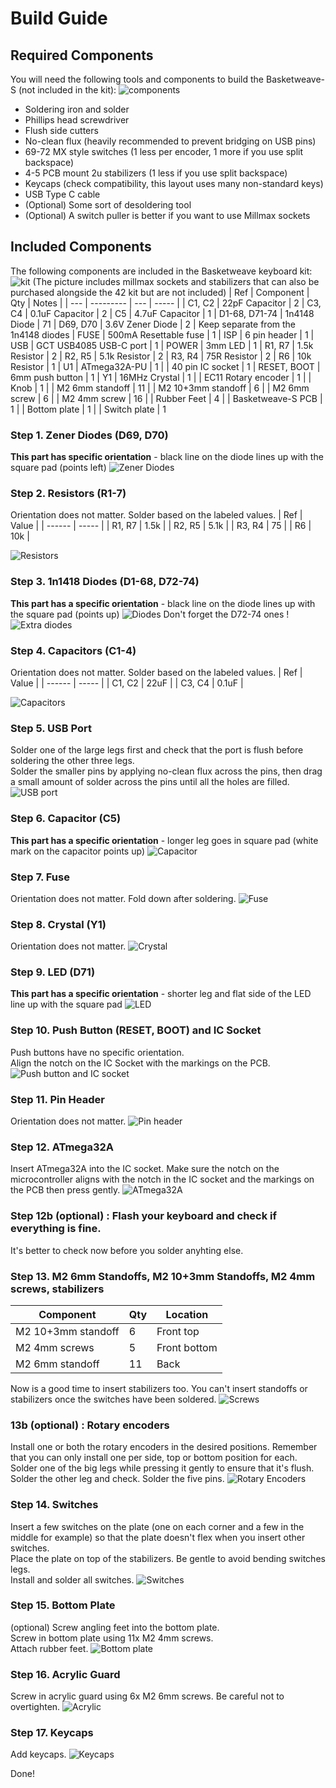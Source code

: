# Build Guide

## Required Components
You will need the following tools and components to build the Basketweave-S (not included in the kit):
![components](https://imgur.com/C8kzkQa.png)
- Soldering iron and solder
- Phillips head screwdriver
- Flush side cutters
- No-clean flux (heavily recommended to prevent bridging on USB pins)
- 69-72 MX style switches (1 less per encoder, 1 more if you use split backspace)
- 4-5 PCB mount 2u stabilizers (1 less if you use split backspace)
- Keycaps (check compatibility, this layout uses many non-standard keys)
- USB Type C cable
- (Optional) Some sort of desoldering tool
- (Optional) A switch puller is better if you want to use Millmax sockets


## Included Components
The following components are included in the Basketweave keyboard kit:
![kit](https://imgur.com/4uvzEY2.png)
(The picture includes millmax sockets and stabilizers that can also be purchased alongside the 42 kit but are not included)
| Ref     | Component              | Qty | Notes |
| ---     | ---------              | --- | ----- |
| C1, C2  | 22pF Capacitor         | 2
| C3, C4  | 0.1uF Capacitor        | 2
| C5      | 4.7uF Capacitor        | 1
| D1-68, D71-74   | 1n4148 Diode   | 71
| D69, D70 | 3.6V Zener Diode      | 2  | Keep separate from the 1n4148 diodes
| FUSE    | 500mA Resettable fuse  | 1
| ISP     | 6 pin header           | 1
| USB     | GCT USB4085 USB-C port | 1
| POWER   | 3mm LED                | 1
| R1, R7  | 1.5k Resistor          | 2
| R2, R5  | 5.1k Resistor          | 2
| R3, R4  | 75R Resistor           | 2
| R6      | 10k Resistor           | 1
| U1      | ATmega32A-PU           | 1
|         | 40 pin IC socket       | 1
| RESET, BOOT | 6mm push button    | 1
| Y1      | 16MHz Crystal          | 1
|         | EC11 Rotary encoder    | 1
|         | Knob                   | 1
|         | M2 6mm standoff        | 11
|         | M2 10+3mm standoff     | 6
|         | M2 6mm screw           | 6
|         | M2 4mm screw           | 16
|         | Rubber Feet            | 4
|         | Basketweave-S PCB      | 1
|         | Bottom plate           | 1
|         | Switch plate           | 1

### Step 1. Zener Diodes (D69, D70)
**This part has specific orientation** - black line on the diode lines up with the square pad (points left)
![Zener Diodes](https://imgur.com/2dWvPp2.png)

### Step 2. Resistors (R1-7)
Orientation does not matter. Solder based on the labeled values.
| Ref    | Value |
| ------ | ----- |
| R1, R7 | 1.5k  |
| R2, R5 | 5.1k  |
| R3, R4 | 75    |
| R6     | 10k   |

![Resistors](https://imgur.com/haA16fU.png)

### Step 3. 1n1418 Diodes (D1-68, D72-74)
**This part has a specific orientation** - black line on the diode lines up with the square pad (points up)
![Diodes](https://imgur.com/qEMczrJ.png)
Don't forget the D72-74 ones !
![Extra diodes](https://imgur.com/6sOD2Mj.png)

### Step 4. Capacitors (C1-4)
Orientation does not matter. Solder based on the labeled values.
| Ref    | Value |
| ------ | ----- |
| C1, C2 | 22uF  |
| C3, C4 | 0.1uF |

![Capacitors](https://imgur.com/4xfcnwh.png)

### Step 5. USB Port
Solder one of the large legs first and check that the port is flush before soldering the other three legs. \
Solder the smaller pins by applying no-clean flux across the pins, then drag a small amount of solder across the pins until all the holes are filled.
![USB port](https://imgur.com/2BZQcIB.png)

### Step 6. Capacitor (C5)
**This part has a specific orientation** - longer leg goes in square pad (white mark on the capacitor points up)
![Capacitor](https://imgur.com/VPMZwld.png)

### Step 7. Fuse
Orientation does not matter. Fold down after soldering.
![Fuse](https://imgur.com/mGPtuYl.png)

### Step 8. Crystal (Y1)
Orientation does not matter.
![Crystal](https://imgur.com/zMjaGQZ.png)

### Step 9. LED (D71)
**This part has a specific orientation** - shorter leg and flat side of the LED line up with the square pad
![LED](https://imgur.com/3Rwh3kY.png)

### Step 10. Push Button (RESET, BOOT) and IC Socket
Push buttons have no specific orientation. \
Align the notch on the IC Socket with the markings on the PCB. 
![Push button and IC socket](https://imgur.com/CIPhDrD.png)

### Step 11. Pin Header
Orientation does not matter. 
![Pin header](https://imgur.com/ZYlZZbF.png)

### Step 12. ATmega32A
Insert ATmega32A into the IC socket. Make sure the notch on the microcontroller aligns with the notch in the IC socket and the markings on the PCB then press gently.
![ATmega32A](https://imgur.com/KjZF7Ug.png)

### Step 12b (optional) : Flash your keyboard and check if everything is fine.
It's better to check now before you solder anyhting else.

### Step 13. M2 6mm Standoffs, M2 10+3mm Standoffs, M2 4mm screws, stabilizers
| Component          | Qty | Location     |
| ------------------ | --- | ------------ |
| M2 10+3mm standoff | 6   | Front top    |
| M2 4mm screws      | 5   | Front bottom |
| M2 6mm standoff    | 11  | Back         |

Now is a good time to insert stabilizers too. You can't insert standoffs or stabilizers once the switches have been soldered.
![Screws](https://imgur.com/fUJYUYw.png)

### 13b (optional) : Rotary encoders
Install one or both the rotary encoders in the desired positions. Remember that you can only install one per side, top or bottom position for each. Solder one of the big legs while pressing it gently to ensure that it's flush. Solder the other leg and check. Solder the five pins.
![Rotary Encoders](https://imgur.com/SlxUt48.png)

### Step 14. Switches
Insert a few switches on the plate (one on each corner and a few in the middle for example) so that the plate doesn't flex when you insert other switches. \
Place the plate on top of the stabilizers. Be gentle to avoid bending switches legs. \
Install and solder all switches.
![Switches](https://i.imgur.com/RPVrxVe.jpg)

### Step 15. Bottom Plate
(optional) Screw angling feet into the bottom plate. \
Screw in bottom plate using 11x M2 4mm screws. \
Attach rubber feet.
![Bottom plate](https://i.imgur.com/cKc79vs.jpg)

### Step 16. Acrylic Guard
Screw in acrylic guard using 6x M2 6mm screws. Be careful not to overtighten.
![Acrylic](https://i.imgur.com/5vpsVVl.jpg)

### Step 17. Keycaps
Add keycaps.
![Keycaps](https://i.imgur.com/MdegVJQ.jpg)

Done!
